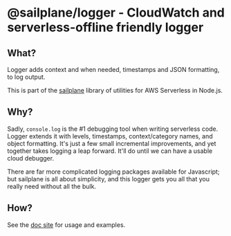 # @sailplane/logger - CloudWatch and serverless-offline friendly logger

## What?
Logger adds context and when needed, timestamps and JSON formatting, to log output.

This is part of the [sailplane](https://github.com/onicagroup/sailplane) library of
utilities for AWS Serverless in Node.js.

## Why?
Sadly, `console.log` is the #1 debugging tool when writing serverless code. Logger extends it with levels,
timestamps, context/category names, and object formatting. It's just a few small incremental improvements, and
yet together takes logging a leap forward. It'll do until we can have a usable cloud debugger. 

There are far more complicated logging packages available for Javascript;
but sailplane is all about simplicity, and this logger gets you all that
you really need without all the bulk.

## How?
See the [doc site](https://docs.onica.com/projects/sailplane) for usage and examples.
